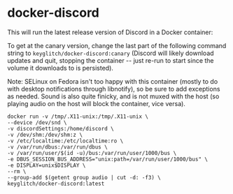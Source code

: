 # docker-discord

This will run the latest release version of Discord in a Docker container:

To get at the canary version, change the last part of the following command string to `keyglitch/docker-discord:canary` (Discord will likely download updates and quit, stopping the container -- just re-run to start since the volume it downloads to is persisted).

Note: SELinux on Fedora isn't too happy with this container (mostly to do with desktop notifications through libnotify), so be sure to add exceptions as needed. Sound is also quite finicky, and is not muxed with the host (so playing audio on the host will block the container, vice versa).

    docker run -v /tmp/.X11-unix:/tmp/.X11-unix \
    --device /dev/snd \
    -v discordSettings:/home/discord \
    -v /dev/shm:/dev/shm:z \
    -v /etc/localtime:/etc/localtime:ro \
    -v /var/run/dbus:/var/run/dbus \
    -v /var/run/user/$(id -u)/bus:/var/run/user/1000/bus \
    -e DBUS_SESSION_BUS_ADDRESS="unix:path=/var/run/user/1000/bus" \
    -e DISPLAY=unix$DISPLAY \
    --rm \
    --group-add $(getent group audio | cut -d: -f3) \
    keyglitch/docker-discord:latest
